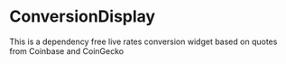 # ConversionDisplay

This is a dependency free live rates conversion widget based on quotes from Coinbase and CoinGecko
